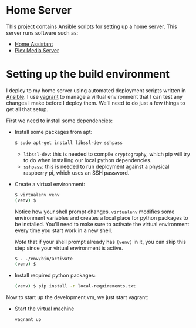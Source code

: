 Home Server
=====

This project contains Ansible scripts for setting up a home server. This server runs software such as:

* [Home Assistant](https://home-assistant.io)
* [Plex Media Server](https://www.plex.tv/)

# Setting up the build environment

I deploy to my home server using automated deployment scripts written in [Ansible](https://www.ansible.com/). I use [vagrant](https://www.vagrantup.com/) to manage a virtual environment that I can test any changes I make before I deploy them. We'll need to do just a few things to get all that setup.

First we need to install some dependencies:

- Install some packages from apt:
  ```bash
  $ sudo apt-get install libssl-dev sshpass
  ```
  - `libssl-dev`: this is needed to compile `cryptography`, which pip will try to do when installing our local python dependencies.
  - `sshpass`: this is needed to run deployment against a physical raspberry pi, which uses an SSH password.

- Create a virtual environment:
  ```bash
  $ virtualenv venv
  (venv) $
  ```

  Notice how your shell prompt changes. `virtualenv` modifies some environment variables and creates a local place for python packages to be installed. You'll need to make sure to activate the virtual environment every time you start work in a new shell.

  *Note* that if your shell prompt already has `(venv)` in it, you can skip this step since your virtual environment is active.

  ```bash
  $ . ./env/bin/activate
  (venv) $
  ```

- Install required python packages:
  ```bash
  (venv) $ pip install -r local-requirements.txt
  ```

Now to start up the development vm, we just start vagrant:

- Start the virtual machine
  ```bash
  vagrant up
  ```


